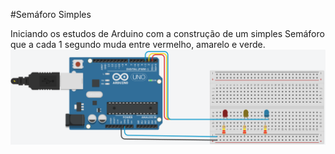 #Semáforo Simples 

Iniciando os estudos de Arduino com a construção de um simples Semáforo que a cada 1 segundo muda entre vermelho, amarelo e verde.
![alt](SemaforoSimples.png)